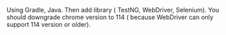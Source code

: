 Using Gradle, Java. Then add library ( TestNG, WebDriver, Selenium). You should downgrade chrome version to 114 ( because WebDriver can only support 114 version or older).
